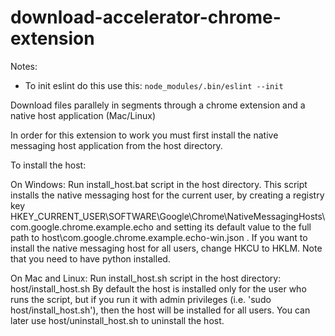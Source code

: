 # download-accelerator-chrome-extension

Notes:
- To init eslint do this use this: ```node_modules/.bin/eslint --init```

Download files parallely in segments through a chrome extension and a native host application (Mac/Linux)

In order for this extension to work you must first install the native messaging
host application from the host directory.

To install the host:

On Windows:
  Run install_host.bat script in the host directory.
  This script installs the native messaging host for the current user, by
  creating a registry key
  HKEY_CURRENT_USER\SOFTWARE\Google\Chrome\NativeMessagingHosts\com.google.chrome.example.echo
  and setting its default value to the full path to
  host\com.google.chrome.example.echo-win.json .
  If you want to install the native messaging host for all users, change HKCU to
  HKLM.
  Note that you need to have python installed.

On Mac and Linux:
  Run install_host.sh script in the host directory:
    host/install_host.sh
  By default the host is installed only for the user who runs the script, but if
  you run it with admin privileges (i.e. 'sudo host/install_host.sh'), then the
  host will be installed for all users. You can later use host/uninstall_host.sh
  to uninstall the host.
